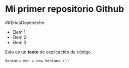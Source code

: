 # Mi primer repositorio Github 

##EricaGoyeneche 

- Elem 1
- Elem 2
- Elem 3 

Esto es un **texto** de explicación de código. 

`
Ventana ven = new Ventana ();
`

